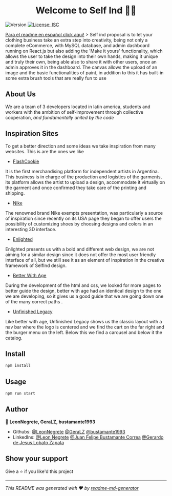 <h1 align="center">Welcome to Self Ind 👕🎨</h1>
<p>
  <img alt="Version" src="https://img.shields.io/badge/version-Beta-blue.svg?cacheSeconds=2592000" />
  <a href="#" target="_blank">
    <img alt="License: ISC" src="https://img.shields.io/badge/License-ISC-yellow.svg" />
  </a>
</p>
<a href="https://github.com/LeonNegrete/grupo_2_SelfInd/blob/master/README.esp.md">Para el readme en español click aqui!</a>
> Self ind proposal is to let your clothing business take an extra step into creativity, being not only a complete eCommerce, with MySQL database, and admin dashboard running on React.js but also adding the 'Make it yours' functionality, which allows the user to take the design into their own hands, making it unique and truly their own, being able also to share it with other users, once an admin approves it in the dashboard. The canvas allows the upload of an image and the basic functionalities of paint, in addition to this it has built-in some extra brush tools that are really fun to use

## About Us
We are a team of 3 developers located in latin america, students and workers with the ambition of self-improvement through collective cooperation, *and fundamentally united by the code*

## Inspiration Sites

To get a better direction and some ideas we take inspiration from many websites. This is are the ones we like

* [FlashCookie](https://flashcookie.com)

It is the first merchandising platform for independent artists in Argentina. This business is in charge of the production and logistics of the garments, its platform allows the artist to upload a design, accommodate it virtually on the garment and once confirmed they take care of the printing and shipping.
* [Nike](https://nike.com) 

The renowned brand Nike exempts presentation, was particularly a source of inspiration since recently on its USA page they began to offer users the possibility of customizing shoes by choosing designs and colors in an interesting 3D interface.
* [Enlighted](https://www.enlighted.com.ar/)

Enlighted presents us with a bold and different web design, we are not aiming for a similar design since it does not offer the most user friendly interface of all, but we still see it as an element of inspiration in the creative framework of SelfInd design.
* [Better With Age](https://betterwithage.co/)

During the development of the html and css, we looked for more pages to better guide the design, better with age had an identical design to the one we are developing, so it gives us a good guide that we are going down one of the many correct paths .
* [Unfinished Legacy](https://unfinishedlegacy.co/)

Like better with age, Unfinished Legacy shows us the classic layout with a nav bar where the logo is centered and we find the cart on the far right and the burger menu on the left. Below this we find a carousel and below it the catalog.

## Install

```sh
npm install
```

## Usage

```sh
npm run start
```

## Author

👤 **LeonNegrete, GeraLZ, bustamante1993**

<!-- * Website: https://www.linkedin.com/in/leon-negrete-1548b1253/ -->
* Githubs: [@LeonNegrete](https://github.com/LeonNegrete) [@GeraLZ](https://github.com/GeraLZ) [@bustamante1993](https://github.com/bustamante1993)
* LinkedIns: [@Leon Negrete](https://www.linkedin.com/in/leon-negrete/) [@Juan Felipe Bustamante Correa](https://www.linkedin.com/in/juan-felipe-bustamante-correa-b523183a/) [@Gerardo de Jesus Lobato Zapata](https://www.linkedin.com/in/gerardo-de-jesus-lobato-zapata-aa620b241/)

## Show your support

Give a ⭐️ if you like'd this project

***
_This README was generated with ❤️ by [readme-md-generator](https://github.com/kefranabg/readme-md-generator)_

